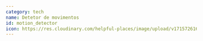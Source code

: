 ```yaml
---
category: tech
name: Detetor de movimentos
id: motion_detector
icon: https://res.cloudinary.com/helpful-places/image/upload/v1715726166/motion_detector_tb3wil.svg
---
```

